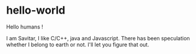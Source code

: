 # hello-world

Hello humans !

I am Savitar, I like C/C++, java and Javascript.
There has been speculation whether I belong to earth or not.
I'll let you figure that out.
